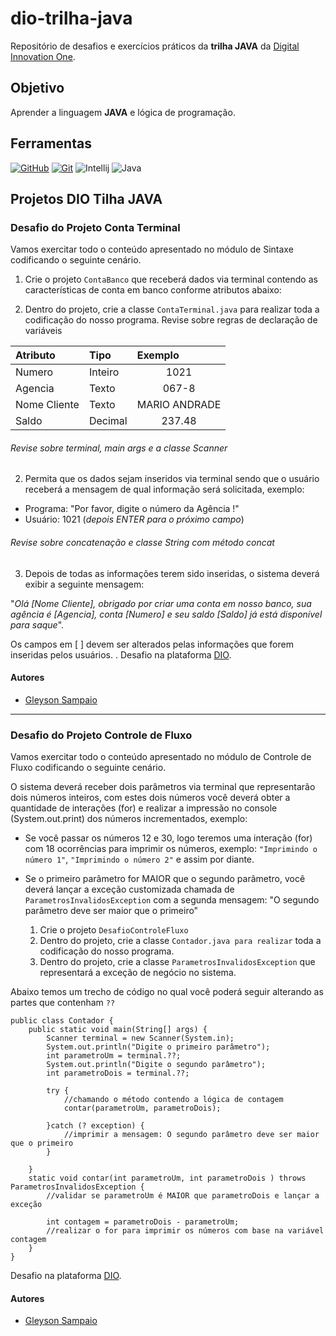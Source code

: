 # dio-trilha-java

Repositório de desafios e exercícios práticos da  **trilha JAVA** da [Digital Innovation One](https://www.dio.me/).

## Objetivo
Aprender a linguagem **JAVA** e lógica de programação.

## Ferramentas
[![GitHub](https://img.shields.io/badge/GitHub-000?style=for-the-badge&logo=github&logoColor=30A3DC)](https://docs.github.com/)
[![Git](https://img.shields.io/badge/Git-000?style=for-the-badge&logo=git&logoColor=E94D5F)](https://git-scm.com/doc) 
![Intellij](https://img.shields.io/badge/Intellij-000000?style=for-the-badge&logo=intellij&logoColor=E94D5F)
![Java](https://img.shields.io/badge/java-%23ED8B0000.svg?style=for-the-badge&logo=openjdk&logoColor=white)



## Projetos DIO Tilha JAVA


### Desafio do Projeto Conta Terminal
Vamos exercitar todo o conteúdo apresentado no módulo de Sintaxe codificando o seguinte cenário.

1. Crie o projeto `ContaBanco` que receberá dados via terminal contendo as características de conta em banco conforme atributos abaixo:

2. Dentro do projeto, crie a classe `ContaTerminal.java` para realizar toda a codificação do nosso programa.
Revise sobre regras de declaração de variáveis

<table>
 <thead>
    <tr align="left">
      <th>Atributo</th>
      <th>Tipo</th>
      <th>Exemplo</th>
    </tr>
  </thead>
   <tbody align="left">
    <tr>
      <td>Numero</td>
      <td>Inteiro</td>
      <td align="center">1021</td>
    </tr>
    <tr>
      <td>Agencia</td>
      <td>Texto</td>
      <td align="center">067-8</td>
    </tr>
    <tr>
      <td>Nome Cliente</td>
      <td>Texto</td>
      <td align="center">MARIO ANDRADE</td>
    </tr>
    <tr>
      <td>Saldo</td>
      <td>Decimal</td>
      <td align="center">237.48</td>
    </tr>
  </tbody>
  <tfoot></tfoot>
</table>
		
 ###### Revise sobre terminal, main args e a classe Scanner

2. Permita que os dados sejam inseridos via terminal sendo que o usuário receberá a mensagem de qual informação será solicitada, exemplo:
* Programa: "Por favor, digite o número da Agência !"
* Usuário: 1021 (_depois ENTER para o próximo campo_)
  
###### Revise sobre concatenação e classe String com método concat

3. Depois de todas as informações terem sido inseridas, o sistema deverá exibir a seguinte mensagem:
  
"_Olá [Nome Cliente], obrigado por criar uma conta em nosso banco, sua agência é [Agencia], conta [Numero] e seu saldo [Saldo] já está disponível para saque_".

Os campos em [ ] devem ser alterados pelas informações que forem inseridas pelos usuários.
.
Desafio na plataforma [DIO](https://www.dio.me/).

#### Autores
* [Gleyson Sampaio](https://github.com/glysns)


  
---
### Desafio do Projeto Controle de Fluxo

Vamos exercitar todo o conteúdo apresentado no módulo de Controle de Fluxo codificando o seguinte cenário.

O sistema deverá receber dois parâmetros via terminal que representarão dois números inteiros, com estes dois números você deverá obter a quantidade de interações (for) e realizar a impressão no console (System.out.print) dos números incrementados, exemplo:

  * Se você passar os números 12 e 30, logo teremos uma interação (for) com 18 ocorrências para imprimir os números, exemplo:
    `"Imprimindo o número 1"`, `"Imprimindo o número 2"` e assim por diante.
  * Se o primeiro parâmetro for MAIOR que o segundo parâmetro, você deverá lançar a exceção customizada chamada de `ParametrosInvalidosException` com a segunda mensagem:
    "O segundo parâmetro deve ser maior que o primeiro"

    1. Crie o projeto `DesafioControleFluxo`
    2. Dentro do projeto, crie a classe `Contador.java para realizar` toda a codificação do nosso programa.
    3. Dentro do projeto, crie a classe `ParametrosInvalidosException` que representará a exceção de negócio no sistema.

Abaixo temos um trecho de código no qual você poderá seguir alterando as partes que contenham `??`

	public class Contador {
		public static void main(String[] args) {
			Scanner terminal = new Scanner(System.in);
			System.out.println("Digite o primeiro parâmetro");
			int parametroUm = terminal.??;
			System.out.println("Digite o segundo parâmetro");
			int parametroDois = terminal.??;
			
			try {
				//chamando o método contendo a lógica de contagem
				contar(parametroUm, parametroDois);
			
			}catch (? exception) {
				//imprimir a mensagem: O segundo parâmetro deve ser maior que o primeiro
			}
			
		}
		static void contar(int parametroUm, int parametroDois ) throws ParametrosInvalidosException {
			//validar se parametroUm é MAIOR que parametroDois e lançar a exceção
			
			int contagem = parametroDois - parametroUm;
			//realizar o for para imprimir os números com base na variável contagem
		}
	}


Desafio na plataforma [DIO](https://www.dio.me/).

#### Autores
* [Gleyson Sampaio](https://github.com/glysns)
  
